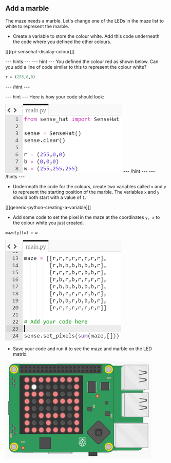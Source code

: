 ## Add a marble

The maze needs a marble. Let's change one of the LEDs in the maze list to white to represent the marble.

+ Create a variable to store the colour white. Add this code underneath the code where you defined the other colours.

[[[rpi-sensehat-display-colour]]]

--- hints ---
--- hint ---
You defined the colour red as shown below. Can you add a line of code similar to this to represent the colour white?

```python
r = (255,0,0)
```
--- /hint ---

--- hint ---
Here is how your code should look:

![Add colour hint](images/add-colour-hint.png)
--- /hint ---
--- /hints ---

+ Underneath the code for the colours, create two variables called `x` and `y` to represent the starting position of the marble. The variables `x` and `y` should both start with a value of `1`.

[[[generic-python-creating-a-variable]]]

+ Add some code to set the pixel in the maze at the coordinates `y, x` to the colour white you just created.

```python
maze[y][x] = w
```

![Add code to display marble](images/add-display-marble.png)

- Save your code and run it to see the maze and marble on the LED matrix.

![Add code to display marble](images/display-marble.png)
